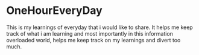 # OneHourEveryDay
This is my learnings of everyday that i would like to share. It helps me keep track of what i am learning and most importantly in this information overloaded world, helps me keep track on my learnings and divert too much.
